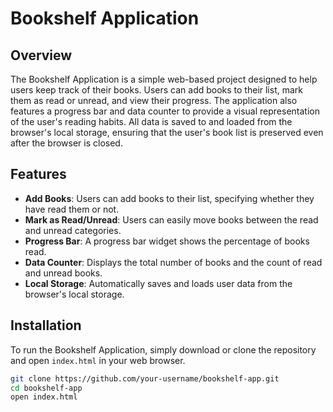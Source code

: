 # Bookshelf Application

## Overview

The Bookshelf Application is a simple web-based project designed to help users keep track of their books. Users can add books to their list, mark them as read or unread, and view their progress. The application also features a progress bar and data counter to provide a visual representation of the user's reading habits. All data is saved to and loaded from the browser's local storage, ensuring that the user's book list is preserved even after the browser is closed.

## Features

- **Add Books**: Users can add books to their list, specifying whether they have read them or not.
- **Mark as Read/Unread**: Users can easily move books between the read and unread categories.
- **Progress Bar**: A progress bar widget shows the percentage of books read.
- **Data Counter**: Displays the total number of books and the count of read and unread books.
- **Local Storage**: Automatically saves and loads user data from the browser's local storage.

## Installation

To run the Bookshelf Application, simply download or clone the repository and open `index.html` in your web browser.

```bash
git clone https://github.com/your-username/bookshelf-app.git
cd bookshelf-app
open index.html
